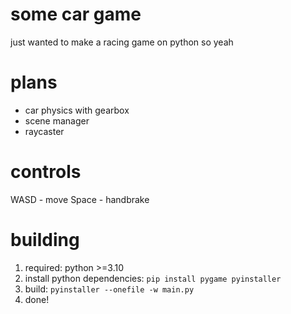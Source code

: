 # some car game
just wanted to make a racing game on python so yeah

# plans
* car physics with gearbox
* scene manager
* raycaster

# controls
WASD - move
Space - handbrake

# building
1. required: python >=3.10
2. install python dependencies: ```pip install pygame pyinstaller```
3. build: ```pyinstaller --onefile -w main.py```
4. done!
